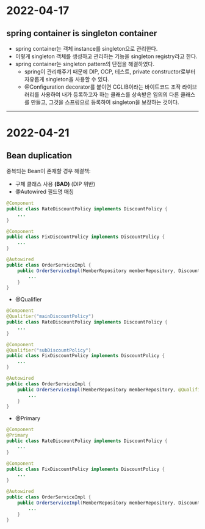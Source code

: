 # 2022-04-17
## spring container is singleton container
- spring container는 객체 instance를 singleton으로 관리한다.
- 이렇게 singleton 객체를 생성하고 관리하는 기능을 singleton registry라고 한다.
- spring container는 singleton pattern의 단점을 해결하였다.
    - spring이 관리해주기 때문에 DIP, OCP, 테스트, private constructor로부터 자유롭게 singleton을 사용할 수 있다.
    - @Configuration decorator를 붙이면 CGLIB이라는 바이트코드 조작 라이브러리를 사용하여 내가 등록하고자 하는 클래스를 상속받은 임의의 다른 클래스를 만들고, 그것을 스프링으로 등록하여 singleton을 보장하는 것이다.
***

# 2022-04-21
## Bean duplication
중복되는 Bean이 존재할 경우 해결책:
- 구체 클래스 사용 **(BAD)** (DIP 위반)
- @Autowired 필드명 매칭
```java
@Component
public class RateDiscountPolicy implements DiscountPolicy {
    ...
}

@Component
public class FixDiscountPolicy implements DiscountPolicy {
    ...
}

@Autowired
public class OrderServiceImpl {
    public OrderServiceImpl(MemberRepository memberRepository, DiscountPolicy rateDiscountPolicy) {
        ...
    }
}
```
- @Qualifier
```java
@Component
@Qualifier("mainDiscountPolicy")
public class RateDiscountPolicy implements DiscountPolicy {
    ...
}

@Component
@Qualifier("subDiscountPolicy")
public class FixDiscountPolicy implements DiscountPolicy {
    ...
}

@Autowired
public class OrderServiceImpl {
    public OrderServiceImpl(MemberRepository memberRepository, @Qualifier("mainDiscountPolicy") DiscountPolicy discountPolicy) {
        ...
    }
}
```
- @Primary
```java
@Component
@Primary
public class RateDiscountPolicy implements DiscountPolicy {
    ...
}

@Component
public class FixDiscountPolicy implements DiscountPolicy {
    ...
}

@Autowired
public class OrderServiceImpl {
    public OrderServiceImpl(MemberRepository memberRepository, DiscountPolicy discountPolicy) {
        ...
    }
}
```
